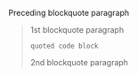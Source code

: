 Preceding blockquote paragraph

<!-- TODO: still an issue -->

> 1st blockquote paragraph
>
>     quoted code block
>
> 2nd blockquote paragraph
